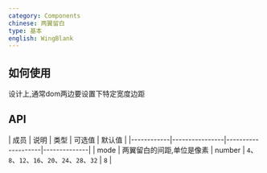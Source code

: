 ```yaml
---
category: Components
chinese: 两翼留白
type: 基本
english: WingBlank
---
```


## 如何使用

设计上,通常dom两边要设置下特定宽度边距

## API

| 成员        | 说明           | 类型      |      可选值      | 默认值       |
|------------|----------------|--------------------|--------------|
| mode    | 两翼留白的间距,单位是像素  | number | `4`、`8`、`12`、`16`、`20`、`24`、`28`、`32` |  `8`  |
